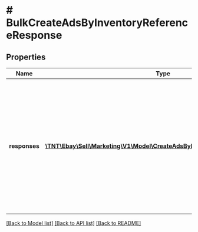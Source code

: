 # # BulkCreateAdsByInventoryReferenceResponse

## Properties

Name | Type | Description | Notes
------------ | ------------- | ------------- | -------------
**responses** | [**\TNT\Ebay\Sell\Marketing\V1\Model\CreateAdsByInventoryReferenceResponse[]**](CreateAdsByInventoryReferenceResponse.md) | This array displays the list of ads that were successfully created. For any ads that were not created successfully, the errors array may provide more detail about why creation of one or more ads failed. | [optional]

[[Back to Model list]](../../README.md#models) [[Back to API list]](../../README.md#endpoints) [[Back to README]](../../README.md)

